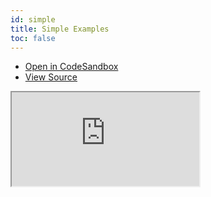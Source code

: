 ```yaml
---
id: simple
title: Simple Examples
toc: false
---
```


- [Open in CodeSandbox](https://codesandbox.io/s/github/tannerlinsley/react-location/tree/beta/example)
- [View Source](https://github.com/tannerlinsley/react-location/tree/beta/example)

<iframe
  src="https://codesandbox.io/embed/github/tannerlinsley/react-location/tree/beta/example?autoresize=1&fontsize=14&theme=dark"
  title="tannerlinsley/react-location: simple"
  sandbox="allow-forms allow-modals allow-popups allow-presentation allow-same-origin allow-scripts"
  style={{
    width: '100%',
    height: '80vh',
    border: '0',
    borderRadius: 8,
    overflow: 'hidden',
    position: 'static',
    zIndex: 0,
  }}
></iframe>
